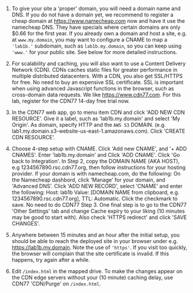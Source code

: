 1. To give your site a 'proper' domain, you will need a domain name and DNS. If you do not have a domain yet, we recommend to register a cheap domain at <a href='https://www.namecheap.com/' target='_blank'>https://www.namecheap.com</a> now and have it use the namecheap DNS. They have specials where certain domains are only $0.66 for the first year.
If you already own a domain and host a site, e.g. at `www.my.domain`, you may want to configure a CNAME to map a `'lab1b.'` subdomain, such as `lab1b.my.domain`, so you can keep using `'www.'` for your public site. See below for more detailed instructions. 

2. For scalability and caching, you will also want to use a Content Delivery Network (CDN). CDNs caches static files for greater performance in multiple distributed datacenters. With a CDN, you also get SSL/HTTPS for free. No need to buy an expensive SSL certificate. SSL is important when using advanced Javascript functions in the browser, such as cross-domain data requests. We like <a href='https://www.cdn77.com' target='_blank'>https://www.cdn77.com</a>. For this lab, register for the CDN77 14-day free trial now.

3. In the CDN77 web app, go to menu item CDN and click 'ADD NEW CDN RESOURCE'. Give it a label, such as 'lab1b.my.domain' and select 'My Origin'. As domain, specify HTTP and the `AWS S3` DOMAIN. (e.g. lab1.my.domain.s3-website-us-east-1.amazonaws.com). 
Click 'CREATE CDN RESOURCE'.

4. Choose 4-step setup with CNAME. Click 'Add new CNAME', and '+ ADD CNAMES'. Enter 'lab1b.my.domain' and Click 'ADD CNAME'. Click 'Go back to Integration'. In Step 2, copy the DOMAIN NAME (AKA HOST), e.g 1234567890.rsc.cdn77.org, then follow instructions for your hosting provider. If your domain is with namecheap.com, do the following:
On the Namecheap dashbord, click 'Manage' for your domain, and 'Advanced DNS'. Click 'ADD NEW RECORD', select 'CNAME' and enter the following: Host: lab1b Value: [DOMAIN NAME from clipboard, e.g. 1234567890.rsc.cdn77.org], TTL: Automatic. Click the checkmark to save. No need to do CDN77 Step 3. One final step is to go to the CDN77 'Other Settings' tab and change Cache expiry to your liking (10 minutes may be good to start with). Also check 'HTTPS redirect' and click 'SAVE CHANGES'. 

5. Anywhere between 15 minutes and an hour after the initial setup, you should be able to reach the deployed site in your browser under e.g. <a href='https://lab1b.my.domain' target='_blank'>https://lab1b.my.domain</a>. Note the use of `'https'`. If you visit too quickly, the browser will complain that the site certificate is invalid. If this happens, try again after a while. 

11. Edit `/index.html` in the mapped drive. To make the changes appear on the CDN edge servers without your (10 minute) caching delay, use CDN77 'CDN/Purge' on `/index.html`.
